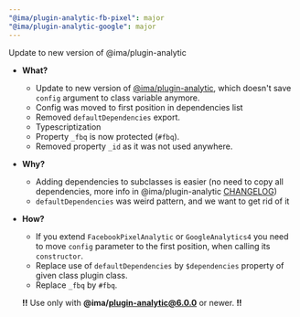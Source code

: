 ```yaml
---
"@ima/plugin-analytic-fb-pixel": major
"@ima/plugin-analytic-google": major
---
```


Update to new version of @ima/plugin-analytic

- **What?**
  - Update to new version of [@ima/plugin-analytic](https://github.com/seznam/IMA.js-plugins/tree/master/packages/plugin-analytic), which doesn't save `config` argument to class variable anymore.
  - Config was moved to first position in dependencies list
  - Removed `defaultDependencies` export.
  - Typescriptization
  - Property `_fbq` is now protected (`#fbq`).
  - Removed property `_id` as it was not used anywhere.
- **Why?**
  - Adding dependencies to subclasses is easier (no need to copy all dependencies, more info in @ima/plugin-analytic [CHANGELOG](https://github.com/seznam/IMA.js-plugins/blob/master/packages/plugin-analytic/CHANGELOG.md#600))
  - `defaultDependencies` was weird pattern, and we want to get rid of it
- **How?**
  - If you extend `FacebookPixelAnalytic` or `GoogleAnalytics4` you need to move `config` parameter to the first position, when calling its `constructor`.
  - Replace use of `defaultDependencies` by `$dependencies` property of given class plugin class.
  - Replace `_fbq` by `#fbq`.
  
  **!!** Use only with **@ima/plugin-analytic@6.0.0** or newer. **!!**
